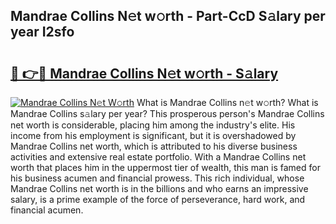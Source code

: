 ## Mandrae Collins N𝚎t w𝚘rth - Part-CcD S𝚊lary per year I2sfo

# <h2><a href="http://gc2q32c.nevu.top/?p=Mandrae+Collins">🔗 👉🔴 Mandrae Collins N𝚎t w𝚘rth - S𝚊lary</a></h2>

[![Mandrae Collins N𝚎t W𝚘rth](https://i.imgur.com/Oavwk0R.jpeg)](http://gc2q32c.nevu.top/?p=Mandrae+Collins)
What is Mandrae Collins n𝚎t w𝚘rth? What is Mandrae Collins s𝚊lary per year?
This prosperous person's Mandrae Collins net worth is considerable, placing him among the industry's elite. His income from his employment is significant, but it is overshadowed by Mandrae Collins net worth, which is attributed to his diverse business activities and extensive real estate portfolio. With a Mandrae Collins net worth that places him in the uppermost tier of wealth, this man is famed for his business acumen and financial prowess. This rich individual, whose Mandrae Collins net worth is in the billions and who earns an impressive salary, is a prime example of the force of perseverance, hard work, and financial acumen.
